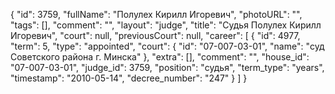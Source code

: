 {
    "id": 3759,
    "fullName": "Полулех Кирилл Игоревич",
    "photoURL": "",
    "tags": [],
    "comment": "",
    "layout": "judge",
    "title": "Судья Полулех Кирилл Игоревич",
    "court": null,
    "previousCourt": null,
    "career": [
        {
            "id": 4977,
            "term": 5,
            "type": "appointed",
            "court": {
                "id": "07-007-03-01",
                "name": "суд Советского района г. Минска"
            },
            "extra": [],
            "comment": "",
            "house_id": "07-007-03-01",
            "judge_id": 3759,
            "position": "судья",
            "term_type": "years",
            "timestamp": "2010-05-14",
            "decree_number": "247"
        }
    ]
}